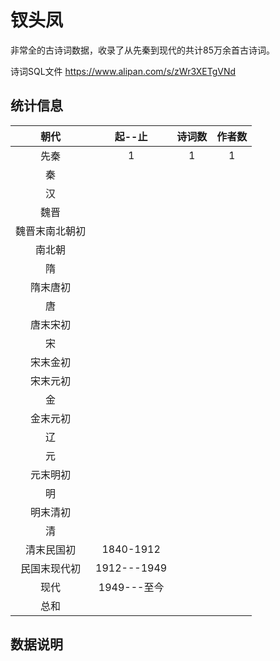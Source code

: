 # 钗头凤





非常全的古诗词数据，收录了从先秦到现代的共计85万余首古诗词。

诗词SQL文件 https://www.alipan.com/s/zWr3XETgVNd

## 统计信息

|    **朝代**    | **起--止**  | **诗词数** | **作者数** |
| :------------: | :---------: | :--------: | :--------: |
|      先秦      |      1      |     1      |     1      |
|       秦       |             |            |            |
|       汉       |             |            |            |
|      魏晋      |             |            |            |
| 魏晋末南北朝初 |             |            |            |
|     南北朝     |             |            |            |
|       隋       |             |            |            |
|    隋末唐初    |             |            |            |
|       唐       |             |            |            |
|    唐末宋初    |             |            |            |
|       宋       |             |            |            |
|    宋末金初    |             |            |            |
|    宋末元初    |             |            |            |
|       金       |             |            |            |
|    金末元初    |             |            |            |
|       辽       |             |            |            |
|       元       |             |            |            |
|    元末明初    |             |            |            |
|       明       |             |            |            |
|    明末清初    |             |            |            |
|       清       |             |            |            |
|   清末民国初   |  1840-1912  |            |            |
|  民国末现代初  | 1912---1949 |            |            |
|      现代      | 1949---至今 |            |            |
|      总和      |             |            |            |



## 数据说明
